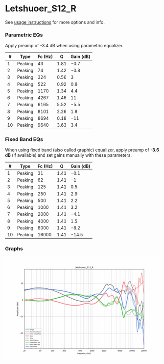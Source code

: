 # Letshuoer_S12_R
See [usage instructions](https://github.com/jaakkopasanen/AutoEq#usage) for more options and info.

### Parametric EQs
Apply preamp of -3.4 dB when using parametric equalizer.

|   # | Type    |   Fc (Hz) |    Q |   Gain (dB) |
|-----|---------|-----------|------|-------------|
|   1 | Peaking |        43 | 1.81 |        -0.7 |
|   2 | Peaking |        74 | 1.42 |        -0.8 |
|   3 | Peaking |       324 | 0.56 |         3   |
|   4 | Peaking |       522 | 0.92 |         0.8 |
|   5 | Peaking |      1170 | 1.34 |         4.4 |
|   6 | Peaking |      4267 | 1.46 |        11   |
|   7 | Peaking |      6165 | 5.52 |        -5.5 |
|   8 | Peaking |      8101 | 2.26 |         1.8 |
|   9 | Peaking |      8694 | 0.18 |       -11   |
|  10 | Peaking |      9640 | 3.63 |         3.4 |

### Fixed Band EQs
When using fixed band (also called graphic) equalizer, apply preamp of **-3.6 dB** (if available) and set gains manually with these parameters.

|   # | Type    |   Fc (Hz) |    Q |   Gain (dB) |
|-----|---------|-----------|------|-------------|
|   1 | Peaking |        31 | 1.41 |        -0.1 |
|   2 | Peaking |        62 | 1.41 |        -1   |
|   3 | Peaking |       125 | 1.41 |         0.5 |
|   4 | Peaking |       250 | 1.41 |         2.9 |
|   5 | Peaking |       500 | 1.41 |         2.2 |
|   6 | Peaking |      1000 | 1.41 |         3.2 |
|   7 | Peaking |      2000 | 1.41 |        -4.1 |
|   8 | Peaking |      4000 | 1.41 |         1.5 |
|   9 | Peaking |      8000 | 1.41 |        -8.2 |
|  10 | Peaking |     16000 | 1.41 |       -14.5 |

### Graphs
![](./Letshuoer_S12_R.png)
